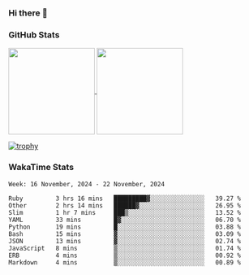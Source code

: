 ### Hi there 👋

### GitHub Stats

<a href="https://github.com/anuraghazra/github-readme-stats">
  <img align="center" height="170px" src="https://github-readme-stats.vercel.app/api/top-langs/?username=tksfjt1024&layout=compact&count_private=true&show_icons=true&show_icons=true&theme=graywhite" />
</a>
<a href="https://github.com/anuraghazra/github-readme-stats">
  <img align="center" height="170px" src="https://github-readme-stats.vercel.app/api?username=tksfjt1024&count_private=true&show_icons=true&show_icons=true&theme=graywhite" />
</a>

[![trophy](https://github-profile-trophy.vercel.app/?username=tksfjt1024)](https://github.com/ryo-ma/github-profile-trophy)

### WakaTime Stats

<!--START_SECTION:waka-->
```text
Week: 16 November, 2024 - 22 November, 2024

Ruby         3 hrs 16 mins   █████████▓░░░░░░░░░░░░░░░   39.27 % 
Other        2 hrs 14 mins   ██████▓░░░░░░░░░░░░░░░░░░   26.95 % 
Slim         1 hr 7 mins     ███▒░░░░░░░░░░░░░░░░░░░░░   13.52 % 
YAML         33 mins         █▓░░░░░░░░░░░░░░░░░░░░░░░   06.70 % 
Python       19 mins         █░░░░░░░░░░░░░░░░░░░░░░░░   03.88 % 
Bash         15 mins         ▓░░░░░░░░░░░░░░░░░░░░░░░░   03.09 % 
JSON         13 mins         ▓░░░░░░░░░░░░░░░░░░░░░░░░   02.74 % 
JavaScript   8 mins          ▒░░░░░░░░░░░░░░░░░░░░░░░░   01.74 % 
ERB          4 mins          ▒░░░░░░░░░░░░░░░░░░░░░░░░   00.92 % 
Markdown     4 mins          ▒░░░░░░░░░░░░░░░░░░░░░░░░   00.89 % 
```
<!--END_SECTION:waka-->
